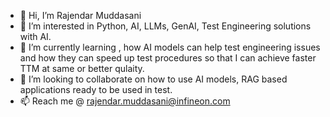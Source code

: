 - 👋 Hi, I’m Rajendar Muddasani
- 👀 I’m interested in Python, AI, LLMs, GenAI, Test Engineering solutions with AI. 
- 🌱 I’m currently learning , how AI models can help test engineering issues and how they can speed up test procedures so that I can achieve faster TTM at same or better qulaity.
- 💞️ I’m looking to collaborate on how to use AI models, RAG based applications ready to be used in test.
- 📫 Reach me @ rajendar.muddasani@infineon.com

<!---
muddasan/muddasan is a ✨ special ✨ repository because its `README.md` (this file) appears on your GitHub profile.
You can click the Preview link to take a look at your changes.
--->
